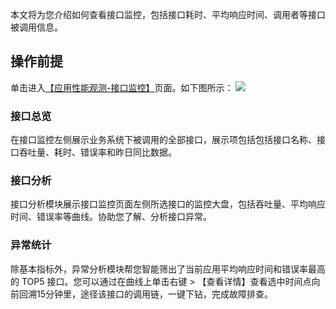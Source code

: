 本文将为您介绍如何查看接口监控，包括接口耗时、平均响应时间、调用者等接口被调用信息。

## 操作前提
单击进入[【应用性能观测-接口监控】](https://console.cloud.tencent.com/apm/monitor/interface)页面。如下图所示：
![](https://main.qcloudimg.com/raw/25be23142e542dc3e9dfb613f58a9afd.png)

### 接口总览
在接口监控左侧展示业务系统下被调用的全部接口，展示项包括包括接口名称、接口吞吐量、耗时、错误率和昨日同比数据。

### 接口分析
接口分析模块展示接口监控页面左侧所选接口的监控大盘，包括吞吐量、平均响应时间、错误率等曲线。协助您了解、分析接口异常。

### 异常统计
除基本指标外，异常分析模块帮您智能筛出了当前应用平均响应时间和错误率最高的 TOP5 接口。您可以通过在曲线上单击右键 > 【查看详情】查看选中时间点向前回溯15分钟里，途径该接口的调用链，一键下钻，完成故障排查。

